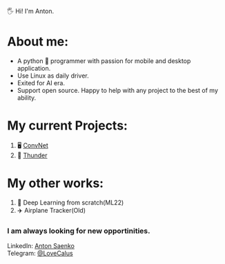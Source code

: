 🖐️ Hi! I'm Anton. 
# About me:
* A python 🐍 programmer with passion for mobile and desktop application. 
* Use Linux as daily driver. 
* Exited for AI era. 
* Support open source. Happy to help with any project to the best of my ability. 
# My current Projects: 

1. 🖥️ [ConvNet](https://github.com/MrAntonS/Convenient-Networking) 
2. 📱 [Thunder](https://github.com/hjiangsu/thunder)

# My other works:

1. 🤖 Deep Learning from scratch(ML22)
2. ✈️ Airplane Tracker(Old)

### I am always looking for new opportinities.
LinkedIn: [Anton Saenko](https://www.linkedin.com/in/anton-saenko/)\
Telegram: [@LoveCalus](https://t.me/LoveCalus) 

